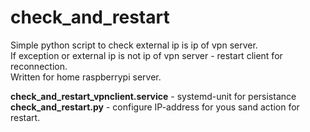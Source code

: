 # check_and_restart
Simple python script to check external ip is ip of vpn server.  
If exception or external ip is not ip of vpn server - restart client for reconnection.  
Written for home raspberrypi server.  


**check_and_restart_vpnclient.service** - systemd-unit for persistance  
**check_and_restart.py** - configure IP-address for yous sand action for restart. 
